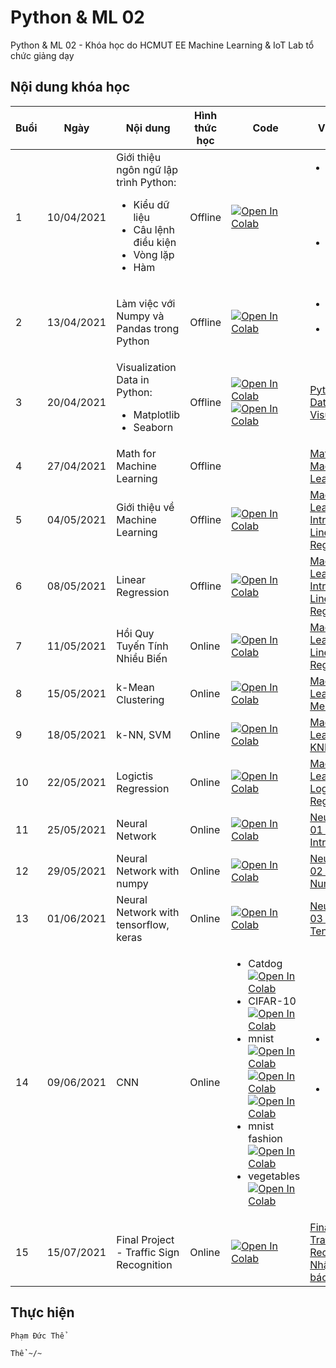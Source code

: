 # Python & ML 02
Python &amp; ML 02 - Khóa học do HCMUT EE Machine Learning &amp; IoT Lab tổ chức giảng dạy



## Nội dung khóa học

| Buổi | Ngày | Nội dung | Hình thức học | Code | Video Record |
| ----- | ----- | ----- | ----- | ----- | ----- |
| 1 | 10/04/2021 | Giới thiệu ngôn ngữ lập trình Python: <br /> <ul><li> Kiểu dữ liệu </li><li> Câu lệnh điều kiện </li><li> Vòng lặp </li><li> Hàm </li></ul> | Offline | [![Open In Colab](https://colab.research.google.com/assets/colab-badge.svg)](https://colab.research.google.com/drive/1hUnQUC0WkMPRI22RV9urMzvLQBxbEgBD?usp=sharing) | <ul><li> [Python 01 - Data Structures, Conditions, Branching & Loops](https://www.youtube.com/watch?v=Ki7O2BRgMmc&list=PLUzMg0FYFJEQsD2iylcKAgbcJ9KzgDcHN&index=2) </li><li> [Python 02 - Functions in Python](https://www.youtube.com/watch?v=wK4Lp9q14CM&list=PLUzMg0FYFJEQsD2iylcKAgbcJ9KzgDcHN&index=2) </li></ul> |
| 2 | 13/04/2021 | Làm việc với Numpy và Pandas trong Python | Offline | [![Open In Colab](https://colab.research.google.com/assets/colab-badge.svg)](https://colab.research.google.com/drive/1elZW3YWewrez0g-lW2dvgWZ7K4J1bKNx?usp=sharing) | <ul><li> [Python 03 - Numpy](https://www.youtube.com/watch?v=8j5p46KLMbo&list=PLUzMg0FYFJEQsD2iylcKAgbcJ9KzgDcHN&index=3) </li><li> [Python 04 - Pandas](https://www.youtube.com/watch?v=e5-5C2rJeTY&list=PLUzMg0FYFJEQsD2iylcKAgbcJ9KzgDcHN&index=4) </li></ul> |
| 3 | 20/04/2021 | Visualization Data in Python: <br /> <ul><li> Matplotlib </li><li> Seaborn </li></ul> | Offline | [![Open In Colab](https://colab.research.google.com/assets/colab-badge.svg)](https://colab.research.google.com/drive/1STzezV1SBvqq71oPxNEdOKbwsn4k7cB1?usp=sharing) [![Open In Colab](https://colab.research.google.com/assets/colab-badge.svg)](https://colab.research.google.com/drive/1hsKZOszL64BkJudfCSk2dfSiC03mJawv?usp=sharing) | [Python 05 - Data Visualization](https://www.youtube.com/watch?v=5LzQS7gz6PY&list=PLUzMg0FYFJEQsD2iylcKAgbcJ9KzgDcHN&index=5) |
| 4 | 27/04/2021 | Math for Machine Learning | Offline |  | [Mathematics for Machine Learning 01](https://www.youtube.com/watch?v=3OZBnxtw638&list=PLUzMg0FYFJEQsD2iylcKAgbcJ9KzgDcHN&index=6) |
| 5 | 04/05/2021 | Giới thiệu về Machine Learning  | Offline | [![Open In Colab](https://colab.research.google.com/assets/colab-badge.svg)](https://colab.research.google.com/drive/1alE8uIDEo01abHfOmKOCsyFiNtGR4Qcf?usp=sharing) | [Machine Learning 01 - Introduction - Linear Regression](https://www.youtube.com/watch?v=KvmuOaLYw7s&list=PLUzMg0FYFJEQsD2iylcKAgbcJ9KzgDcHN&index=7) |
| 6 | 08/05/2021 | Linear Regression | Offline | [![Open In Colab](https://colab.research.google.com/assets/colab-badge.svg)](https://colab.research.google.com/drive/17nLmmk6QlaaksOT8kdS2HYpx708Jp7qr?usp=sharing) | [Machine Learning 01 - Introduction - Linear Regression](https://www.youtube.com/watch?v=KvmuOaLYw7s&list=PLUzMg0FYFJEQsD2iylcKAgbcJ9KzgDcHN&index=7) |
| 7 | 11/05/2021 | Hồi Quy Tuyến Tính Nhiều Biến | Online | [![Open In Colab](https://colab.research.google.com/assets/colab-badge.svg)](https://drive.google.com/file/d/1__qrPH_smxOJ285PGXzJcoMgAky3psTk/view?usp=sharing) | [Machine Learning 02 - Linear Regression](https://www.youtube.com/watch?v=5g_kTe5JGjc&list=PLUzMg0FYFJEQsD2iylcKAgbcJ9KzgDcHN&index=8) |
| 8 | 15/05/2021 | k-Mean Clustering | Online | [![Open In Colab](https://colab.research.google.com/assets/colab-badge.svg)](https://colab.research.google.com/drive/180e6NrwjpVtg67wAFsiVRNNw47jbiHUY?usp=sharing) | [Machine Learning 03 - K-Means](https://www.youtube.com/watch?v=A3mN_gPoIh8&list=PLUzMg0FYFJEQsD2iylcKAgbcJ9KzgDcHN&index=9) |
| 9 | 18/05/2021 | k-NN, SVM | Online | [![Open In Colab](https://colab.research.google.com/assets/colab-badge.svg)](https://colab.research.google.com/drive/1zFB8DzWiDgBbwCVR6O2S8zvA3mGrLDNh?usp=sharing) | [Machine Learning 04 - KNN, SVM](https://www.youtube.com/watch?v=Vlk407wTgeU&list=PLUzMg0FYFJEQsD2iylcKAgbcJ9KzgDcHN&index=10) |
| 10 | 22/05/2021 | Logictis Regression | Online | [![Open In Colab](https://colab.research.google.com/assets/colab-badge.svg)](https://colab.research.google.com/drive/1fpztDYBcJmRVsTEKY6RhnSVqZ6LUoxJA?usp=sharing) | [Machine Learning 05 - Logistic Regression](https://www.youtube.com/watch?v=y_1jIduYJOE&list=PLUzMg0FYFJEQsD2iylcKAgbcJ9KzgDcHN&index=11) |
| 11 | 25/05/2021 | Neural Network | Online | [![Open In Colab](https://colab.research.google.com/assets/colab-badge.svg)](https://colab.research.google.com/drive/19p6Ct-_5zpnPFs6QJDGv99noy0EJayp1?usp=sharing) | [Neural Network 01 - Introduction](https://www.youtube.com/watch?v=BVyr6RAfCus&list=PLUzMg0FYFJEQsD2iylcKAgbcJ9KzgDcHN&index=12) |
| 12 | 29/05/2021 | Neural Network with numpy | Online | [![Open In Colab](https://colab.research.google.com/assets/colab-badge.svg)](https://colab.research.google.com/drive/1-yp1injeoB7Zx7OLULlhuY6QExTNhUOR?usp=sharing) | [Neural Network 02 - NN with Numpy](https://www.youtube.com/watch?v=cepLdzNz6E8&list=PLUzMg0FYFJEQsD2iylcKAgbcJ9KzgDcHN&index=13) |
| 13 | 01/06/2021 | Neural Network with tensorflow, keras | Online | [![Open In Colab](https://colab.research.google.com/assets/colab-badge.svg)](https://colab.research.google.com/drive/17aCOLhRVVMhd4XbQLN1Lp10cg9LpeZj3?usp=sharing) | [Neural Network 03 - NN with TensorFlow](https://www.youtube.com/watch?v=bbuxxe3Thgc&list=PLUzMg0FYFJEQsD2iylcKAgbcJ9KzgDcHN&index=14) |
| 14 | 09/06/2021 | CNN | Online | <ul><li> Catdog <br /> [![Open In Colab](https://colab.research.google.com/assets/colab-badge.svg)](https://drive.google.com/file/d/1OCAM0Cbyu63boIkuf-nQznQ9zEqJTlhV/view?usp=sharing) </li><li> CIFAR-10 <br /> [![Open In Colab](https://colab.research.google.com/assets/colab-badge.svg)](https://drive.google.com/file/d/1LDUzGRoDnJ79PK8rKCIF5h8nnoGQeYK5/view?usp=sharing) </li><li> mnist <br /> [![Open In Colab](https://colab.research.google.com/assets/colab-badge.svg)](https://drive.google.com/file/d/1Krse8N0ZNTUfehjpW9YUgKO-WwNN2H09/view?usp=sharing) [![Open In Colab](https://colab.research.google.com/assets/colab-badge.svg)](https://drive.google.com/file/d/1t5-MYn5iHedM_B6Ji2gErYyTEOMgM-iJ/view?usp=sharing) [![Open In Colab](https://colab.research.google.com/assets/colab-badge.svg)](https://drive.google.com/file/d/1GdL-4iy0BqdOxVqv2g6ND0Z-4-KQoV-f/view?usp=sharing) </li><li> mnist fashion <br /> [![Open In Colab](https://colab.research.google.com/assets/colab-badge.svg)](https://drive.google.com/file/d/122dop27-sAqXHfXJh4X5SyfDEETj_AYa/view?usp=sharing) </li><li> vegetables <br /> [![Open In Colab](https://colab.research.google.com/assets/colab-badge.svg)](https://drive.google.com/file/d/1Yczbv3i5D-8vBcMF1LF2ar3gaUMfkK4z/view?usp=sharing) </li></ul> | <ul><li> [Convolutional Neural Network 01: Introduction](https://www.youtube.com/watch?v=IpbSvrXuq8E&list=PLUzMg0FYFJEQsD2iylcKAgbcJ9KzgDcHN&index=15) </li><li> [Convolutional Neural Network 02: Practice](https://www.youtube.com/watch?v=fgiYVlxRiE4&list=PLUzMg0FYFJEQsD2iylcKAgbcJ9KzgDcHN&index=16) </li></ul> |
| 15 | 15/07/2021 | Final Project - Traffic Sign Recognition  | Online | [![Open In Colab](https://colab.research.google.com/assets/colab-badge.svg)](https://colab.research.google.com/drive/1xJagemKQlUKMrWu42mMrH5qbnKATytFZ?usp=sharing) | [Final Project 06: Traffic Sign Recognition - Nhận dạng biển báo giao thông](https://www.youtube.com/watch?v=hguVjU5udyQ) |









## Thực hiện
```
Phạm Đức Thể

Thể ~/~
```

